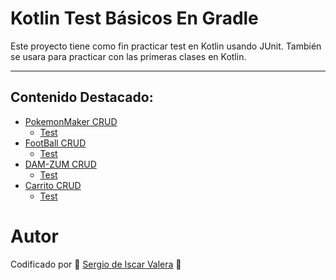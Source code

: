 # Kotlin Test Básicos En Gradle
Este proyecto tiene como fin practicar test en Kotlin usando JUnit. También se usara para practicar con las primeras clases en Kotlin.

---

## Contenido Destacado:

- [PokemonMaker CRUD](https://github.com/SergioDeIscarValera/KotlinGradleTestBasicos/tree/main/TestGradle/src/main/kotlin/PokemonMaker)
    - [Test](https://github.com/SergioDeIscarValera/KotlinGradleTestBasicos/tree/main/TestGradle/src/test/kotlin/PokemonMaker)
- [FootBall CRUD](https://github.com/SergioDeIscarValera/KotlinGradleTestBasicos/tree/main/TestGradle/src/main/kotlin/FootBall)
    - [Test](https://github.com/SergioDeIscarValera/KotlinGradleTestBasicos/tree/main/TestGradle/src/test/kotlin/FootBall)
- [DAM-ZUM CRUD](https://github.com/SergioDeIscarValera/KotlinGradleTestBasicos/tree/main/TestGradle/src/main/kotlin/DAM_Zum)
    - [Test](https://github.com/SergioDeIscarValera/KotlinGradleTestBasicos/tree/main/TestGradle/src/test/kotlin/DAM_Zum_Test)
- [Carrito CRUD](https://github.com/SergioDeIscarValera/KotlinGradleTestBasicos/tree/main/TestGradle/src/main/kotlin/carrito)
    - [Test](https://github.com/SergioDeIscarValera/KotlinGradleTestBasicos/tree/main/TestGradle/src/test/kotlin/carrito_test)

# Autor
Codificado por 🚀 [Sergio de Iscar Valera](https://github.com/SergioDeIscarValera) 🐓